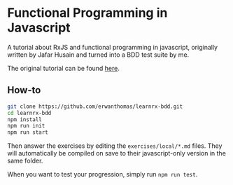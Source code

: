 # Functional Programming in Javascript

A tutorial about RxJS and functional programming in javascript,
originally written by Jafar Husain and turned into a BDD test suite by
me.

The original tutorial can be found
[here](https://github.com/jhusain/learnrx).

## How-to

```sh
git clone https://github.com/erwanthomas/learnrx-bdd.git
cd learnrx-bdd
npm install
npm run init
npm run start
```

Then answer the exercises by editing the `exercises/local/*.md` files.
They will automatically be compiled on save to their javascript-only
version in the same folder.

When you want to test your progression, simply run `npm run test`.
